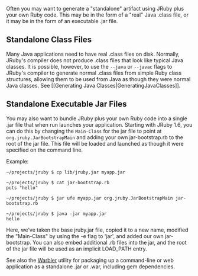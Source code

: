 Often you may want to generate a "standalone" artifact using JRuby plus your own Ruby code. This may be in the form of a "real" Java .class file, or it may be in the form of an executable .jar file.

Standalone Class Files
----------------------

Many Java applications need to have real .class files on disk. Normally, JRuby's compiler does not produce .class files that look like typical Java classes. It is possible, however, to use the `--java` or `--javac` flags to JRuby's compiler to generate normal .class files from simple Ruby class structures, allowing them to be used from Java as though they were normal Java classes. See [[Generating Java Classes|GeneratingJavaClasses]].

Standalone Executable Jar Files
-------------------------------

You may also want to bundle JRuby plus your own Ruby code  into a single .jar file that when run launches your application. Starting with JRuby 1.6, you can do this by changing the `Main-Class` for the jar file to point at `org.jruby.JarBootstrapMain` and adding your own jar-bootstrap.rb to the root of the jar file. This file will be loaded and launched as though it were specified on the command line.

Example:

    ~/projects/jruby $ cp lib/jruby.jar myapp.jar
    
    ~/projects/jruby $ cat jar-bootstrap.rb
    puts "hello"
    
    ~/projects/jruby $ jar ufe myapp.jar org.jruby.JarBootstrapMain jar-bootstrap.rb
    
    ~/projects/jruby $ java -jar myapp.jar
    hello

Here, we've taken the base jruby.jar file, copied it to a new name, modified the "Main-Class" by using the -e flag to 'jar', and added our own jar-bootstrap. You can also embed additional .rb files into the jar, and the root of the jar file will be used as an implicit LOAD_PATH entry.

See also the [Warbler](https://github.com/jruby/warbler) utility for packaging up a command-line or web application as a standalone .jar or .war, including gem dependencies. 